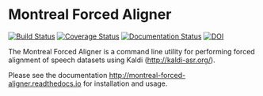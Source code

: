 # Montreal Forced Aligner

[![Build Status](https://travis-ci.org/MontrealCorpusTools/Montreal-Forced-Aligner.svg?branch=master)](https://travis-ci.org/MontrealCorpusTools/Montreal-Forced-Aligner)
[![Coverage Status](https://coveralls.io/repos/github/MontrealCorpusTools/Montreal-Forced-Aligner/badge.svg?branch=master)](https://coveralls.io/github/MontrealCorpusTools/Montreal-Forced-Aligner?branch=master)
[![Documentation Status](https://readthedocs.org/projects/montreal-forced-aligner/badge/?version=latest)](http://montreal-forced-aligner.readthedocs.io/en/latest/?badge=latest)
[![DOI](https://zenodo.org/badge/44983969.svg)](https://zenodo.org/badge/latestdoi/44983969)

The Montreal Forced Aligner is a command line utility for performing forced alignment of speech datasets using Kaldi (http://kaldi-asr.org/).

Please see the documentation http://montreal-forced-aligner.readthedocs.io for installation and usage.
